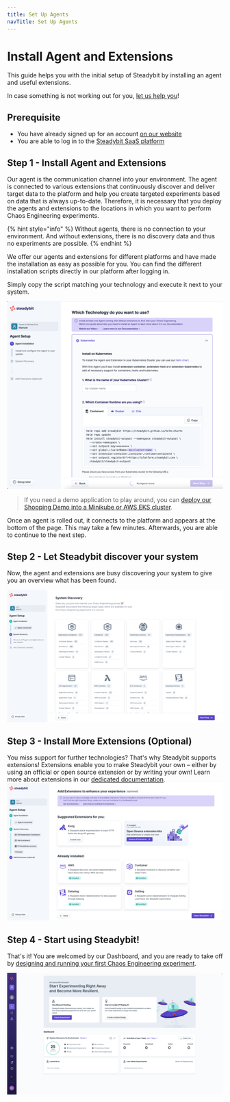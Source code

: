 ```yaml
---
title: Set Up Agents
navTitle: Set Up Agents
---
```


# Install Agent and Extensions

This guide helps you with the initial setup of Steadybit by installing an agent and useful extensions.

In case something is not working out for you, [let us help you](https://www.steadybit.com/contact)!

## Prerequisite

- You have already signed up for an account [on our website](https://signup.steadybit.com/)
- You are able to log in to the [Steadybit SaaS platform](https://platform.steadybit.com/)

## Step 1 - Install Agent and Extensions

Our agent is the communication channel into your environment.
The agent is connected to various extensions that continuously discover and deliver target data to the platform and help you create targeted experiments based on data that is always up-to-date.
Therefore, it is necessary that you deploy the agents and extensions to the locations in which you want to perform Chaos Engineering experiments.

{% hint style="info" %}
Without agents, there is no connection to your environment. And without extensions, there is no discovery data and thus no experiments are possible.
{% endhint %}

We offer our agents and extensions for different platforms and have made the installation as easy as possible for you.
You can find the different installation scripts directly in our platform after logging in.

Simply copy the script matching your technology and execute it next to your system.

![Steadybit Onboarding - Setup Scripts](set-up-agents-step1.png)

> If you need a demo application to play around, you can [deploy our Shopping Demo into a Minikube or AWS EKS cluster](../deploy-example-application/README.md).

Once an agent is rolled out, it connects to the platform and appears at the bottom of the page.
This may take a few minutes.
Afterwards, you are able to continue to the next step.

## Step 2 - Let Steadybit discover your system

Now, the agent and extensions are busy discovering your system to give you an overview what has been found.

![Steadybit Onboarding - System Discovery](set-up-agents-step2.png)

## Step 3 - Install More Extensions (Optional)

You miss support for further technologies?
That's why Steadybit supports extensions!
Extensions enable you to make Steadybit your own – either by using an official or open source extension or by writing your own!
Learn more about extensions in our [dedicated documentation](../../integrate-with-steadybit/extensions/README.md).
![Steadybit Onboarding - Add Extensions](set-up-agents-step3.png)

## Step 4 - Start using Steadybit!

That's it!
You are welcomed by our Dashboard, and you are ready to take off by [designing and running your first Chaos Engineering experiment](../run-experiment/README.md).

![Steadybit Dashboard](set-up-agents-step4.png)
